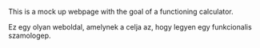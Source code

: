This is a mock up webpage with the goal of a functioning calculator.

Ez egy olyan weboldal, amelynek a celja az, hogy legyen egy funkcionalis szamologep.